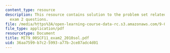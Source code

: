 ```yaml
---
content_type: resource
description: This resource contains solution to the problem set related to 2010 practice
  exam 2 questions.
file: /media/https%3A/open-learning-course-data-rc.s3.amazonaws.com/9-00sc-introduction-to-psychology-fall-2011/36aa7599b7c25993a77b2ce87adc4d01_MIT9_00SCF11_exam2_2010sol.pdf
file_type: application/pdf
resourcetype: Document
title: MIT9_00SCF11_exam2_2010sol.pdf
uid: 36aa7599-b7c2-5993-a77b-2ce87adc4d01
---
```


